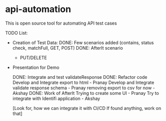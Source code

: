 # api-automation
This is open source tool for automating API test cases

TODO List:
- Creation of Test Data:
	DONE: Few scenarios added (contains, status check, matchFull, GET, POST)
    DONE: AfterIt scenario
    - PUT/DELETE
- Presentation for Demo

	DONE: Integrate and test validateResponse
	DONE: Refactor code
	Develop and Integrate export to html
		- Pranay
	Develop and Integrate validate response schema
		- Pranay
	removing export to csv for now
		- Akshay
	DONE: Work of AfterIt
	Trying to create some UI 
		- Pranay
	Try to integrate with Identifi application
		- Akshay

	[Look for, how we can integrate it with CI/CD
		If found anything, work on that]